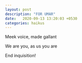 ```yaml
---
layout: post
description: "FOR UMAR"
date:   2020-09-13 13:20:03 +0530
categories: haikus
---
```

Meek voice, made gallant

We are you, as us you are

End inquisition!
